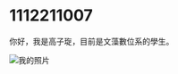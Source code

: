 <!DOCTYPE html>
<html lang="zh-TW">
<head>
    <meta charset="UTF-8">
    <meta name="viewport" content="width=device-width, initial-scale=1.0">
    <title>1112211007</title>
</head>
<body>
    <h1>1112211007</h1>
    <p>你好，我是高子琁，目前是文藻數位系的學生。</p>
    <img src="" alt="我的照片"">
</body>
</html>

